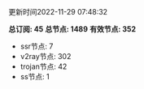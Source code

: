 更新时间2022-11-29 07:48:32

**总订阅: 45**
**总节点: 1489**
**有效节点: 352**
- ssr节点: 7
- v2ray节点: 302
- trojan节点: 42
- ss节点: 1
